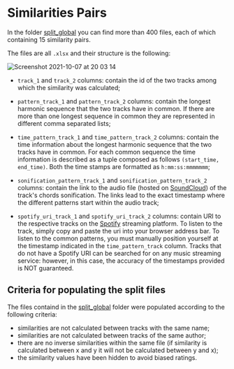 # Similarities Pairs

In the folder [split_global](https://github.com/polifonia-project/harmonic-similarity/tree/main/similarities/split_global) you can find more than 400 files, each of which containing 15 similarity pairs. 

The files are all ```.xlsx``` and their structure is the following:

![Screenshot 2021-10-07 at 20 03 14](https://user-images.githubusercontent.com/44606182/136439284-73e9b792-4d41-4dbb-ad1d-00c154514c78.png)

* ```track_1``` and ```track_2``` columns: contain the id of the two tracks among which the similarity was calculated;

* ```pattern_track_1``` and ```pattern_track_2``` columns: contain the longest harmonic sequence that the two tracks have in common. If there are more than one longest sequence in common they are represented in different comma separated lists;

* ```time_pattern_track_1``` and ```time_pattern_track_2``` columns: contain the time information about the longest harmonic sequence that the two tracks have in common. For each common sequence the time information is described as a tuple composed as follows ```(start_time, end_time)```. Both the time stamps are formatted as ```h:mm:ss:mmmmmmm```;

*  ```sonification_pattern_track_1``` and ```sonification_pattern_track_2``` columns: contain the link to the audio file (hosted on [SoundCloud](https://soundcloud.com/)) of the track's chords sonification. The links lead to the exact timestamp where the different patterns start within the audio track;

*  ```spotify_uri_track_1``` and ```spotify_uri_track_2``` columns: contain URI to the respective tracks on the [Spotify](https://spotify.com) streaming platform. To listen to the track, simply copy and paste the uri into your browser address bar. To listen to the common patterns, you must manually position yourself at the timestamp indicated in the ``time_pattern_track`` column. Tracks that do not have a Spotify URI can be searched for on any music streaming service: however, in this case, the accuracy of the timestamps provided is NOT guaranteed.


## Criteria for populating the split files

The files containd in the [split_global](https://github.com/polifonia-project/harmonic-similarity/tree/main/similarities/split_global) folder were populated according to the following criteria:

* similarities are not calculated between tracks with the same name;
* similarities are not calculated between tracks of the same author;
* there are no inverse similarities within the same file (if similarity is calculated between x and y it will not be calculated between y and x);
* the similarity values have been hidden to avoid biased ratings.

